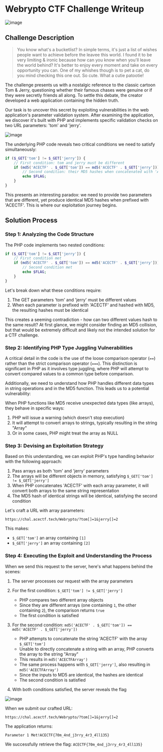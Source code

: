 # Webrypto CTF Challenge Writeup

![image](https://github.com/user-attachments/assets/75d0c177-260e-4f95-ad56-72ad4178365b)

## Challenge Description

> You know what's a bucketlist? In simple terms, it's just a list of wishes people want to achieve before the leavee this world. I found it to be very limiting & ironic because how can you know when you'll leave the world behind? It's better to enjoy every moment and take on every opportunity you can. One of my whishes though is to pet a cat, do you mind checking this one out. So cute.
What a cutie patootie!


The challenge presents us with a nostalgic reference to the classic cartoon Tom & Jerry, questioning whether their famous chases were genuine or if they were secretly friends all along. To settle this debate, the creator developed a web application containing the hidden truth.

Our task is to uncover this secret by exploiting vulnerabilities in the web application's parameter validation system. After examining the application, we discover it's built with PHP and implements specific validation checks on two URL parameters: 'tom' and 'jerry'.

![image](https://github.com/user-attachments/assets/a627780c-ccfc-44cd-877c-bd4ebcd0311e)

The underlying PHP code reveals two critical conditions we need to satisfy simultaneously:
```php
if ($_GET['tom'] != $_GET['jerry']) {
    // First condition: tom and jerry must be different
    if (md5('ACECTF' . $_GET['tom']) == md5('ACECTF' . $_GET['jerry'])) {
        // Second condition: their MD5 hashes when concatenated with 'ACECTF' must be equal
        echo $FLAG;
    }
}
```

This presents an interesting paradox: we need to provide two parameters that are different, yet produce identical MD5 hashes when prefixed with 'ACECTF'. This is where our exploitation journey begins.

## Solution Process

### Step 1: Analyzing the Code Structure

The PHP code implements two nested conditions:
```php
if ($_GET['tom'] != $_GET['jerry']) {
    // First condition met
    if (md5('ACECTF' . $_GET['tom']) == md5('ACECTF' . $_GET['jerry'])) {
        // Second condition met
        echo $FLAG;
    }
}
```

Let's break down what these conditions require:
1. The GET parameters 'tom' and 'jerry' must be different values
2. When each parameter is prefixed with 'ACECTF' and hashed with MD5, the resulting hashes must be identical

This creates a seeming contradiction - how can two different values hash to the same result? At first glance, we might consider finding an MD5 collision, but that would be extremely difficult and likely not the intended solution for a CTF challenge.

### Step 2: Identifying PHP Type Juggling Vulnerabilities

A critical detail in the code is the use of the loose comparison operator (`==`) rather than the strict comparison operator (`===`). This distinction is significant in PHP as it involves type juggling, where PHP will attempt to convert compared values to a common type before comparison.

Additionally, we need to understand how PHP handles different data types in string operations and in the MD5 function. This leads us to a potential vulnerability:

When PHP functions like MD5 receive unexpected data types (like arrays), they behave in specific ways:
1. PHP will issue a warning (which doesn't stop execution)
2. It will attempt to convert arrays to strings, typically resulting in the string "Array"
3. Or in some cases, PHP might treat the array as NULL

### Step 3: Devising an Exploitation Strategy

Based on this understanding, we can exploit PHP's type handling behavior with the following approach:

1. Pass arrays as both 'tom' and 'jerry' parameters
2. The arrays will be different objects in memory, satisfying `$_GET['tom'] != $_GET['jerry']`
3. When PHP concatenates 'ACECTF' with each array parameter, it will convert both arrays to the same string representation
4. The MD5 hash of identical strings will be identical, satisfying the second condition

Let's craft a URL with array parameters:
```
https://chal.acectf.tech/Webrypto/?tom[]=1&jerry[]=2
```

This makes:
- `$_GET['tom']` an array containing `[1]`
- `$_GET['jerry']` an array containing `[2]`

### Step 4: Executing the Exploit and Understanding the Process

When we send this request to the server, here's what happens behind the scenes:

1. The server processes our request with the array parameters
2. For the first condition: `$_GET['tom'] != $_GET['jerry']`
   - PHP compares two different array objects
   - Since they are different arrays (one containing `1`, the other containing `2`), the comparison returns `true`
   - The first condition is satisfied

3. For the second condition: `md5('ACECTF' . $_GET['tom']) == md5('ACECTF' . $_GET['jerry'])`
   - PHP attempts to concatenate the string 'ACECTF' with the array `$_GET['tom']`
   - Unable to directly concatenate a string with an array, PHP converts the array to the string "Array"
   - This results in `md5('ACECTFArray')`
   - The same process happens with `$_GET['jerry']`, also resulting in `md5('ACECTFArray')`
   - Since the inputs to MD5 are identical, the hashes are identical
   - The second condition is satisfied

4. With both conditions satisfied, the server reveals the flag

![image](https://github.com/user-attachments/assets/66550e54-e54d-4aff-9607-2b71f095e260)

When we submit our crafted URL:
```
https://chal.acectf.tech/Webrypto/?tom[]=1&jerry[]=2
```

The application returns:
```
Parameter 1 Met!ACECTF{70m_4nd_j3rry_4r3_4ll135}
```

We successfully retrieve the flag: `ACECTF{70m_4nd_j3rry_4r3_4ll135}`

